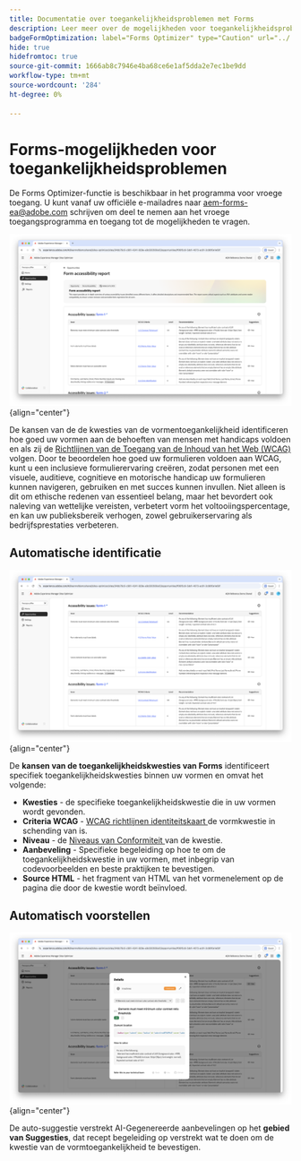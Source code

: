 ```yaml
---
title: Documentatie over toegankelijkheidsproblemen met Forms
description: Leer meer over de mogelijkheden voor toegankelijkheidsproblemen in formulieren en hoe u deze kunt gebruiken om de toegankelijkheid van formulieren en de gebruikerservaring op uw website te verbeteren.
badgeFormOptimization: label="Forms Optimizer" type="Caution" url="../../opportunity-types/form-optimization.md" tooltip="Forms Optimizer"
hide: true
hidefromtoc: true
source-git-commit: 1666ab8c7946e4ba68ce6e1af5dda2e7ec1be9dd
workflow-type: tm+mt
source-wordcount: '284'
ht-degree: 0%

---
```



# Forms-mogelijkheden voor toegankelijkheidsproblemen

<span class="preview"> De Forms Optimizer-functie is beschikbaar in het programma voor vroege toegang. U kunt vanaf uw officiële e-mailadres naar aem-forms-ea@adobe.com schrijven om deel te nemen aan het vroege toegangsprogramma en toegang tot de mogelijkheden te vragen. </span>

![ de kansen van de de toegankelijkheidskwesties van Forms ](./assets/forms-accessibility-issues/hero.png){align="center"}

De kansen van de de kwesties van de vormentoegankelijkheid identificeren hoe goed uw vormen aan de behoeften van mensen met handicaps voldoen en als zij de [ Richtlijnen van de Toegang van de Inhoud van het Web (WCAG) ](https://www.w3.org/TR/WCAG21/) volgen. Door te beoordelen hoe goed uw formulieren voldoen aan WCAG, kunt u een inclusieve formulierervaring creëren, zodat personen met een visuele, auditieve, cognitieve en motorische handicap uw formulieren kunnen navigeren, gebruiken en met succes kunnen invullen. Niet alleen is dit om ethische redenen van essentieel belang, maar het bevordert ook naleving van wettelijke vereisten, verbetert vorm het voltooiingspercentage, en kan uw publieksbereik verhogen, zowel gebruikerservaring als bedrijfsprestaties verbeteren.

## Automatische identificatie

![ auto-identificeer de kwesties van de vormtoegankelijkheid ](./assets/forms-accessibility-issues/auto-identify.png){align="center"}

De **kansen van de toegankelijkheidskwesties van Forms** identificeert specifiek toegankelijkheidskwesties binnen uw vormen en omvat het volgende:

* **Kwesties** - de specifieke toegankelijkheidskwestie die in uw vormen wordt gevonden.
* **Criteria WCAG** - [ WCAG richtlijnen identiteitskaart ](https://www.w3.org/TR/WCAG21/) de vormkwestie in schending van is.
* **Niveau** - de [ Niveaus van Conformiteit ](https://www.w3.org/WAI/WCAG21/Understanding/conformance#levels) van de kwestie.
* **Aanbeveling** - Specifieke begeleiding op hoe te om de toegankelijkheidskwestie in uw vormen, met inbegrip van codevoorbeelden en beste praktijken te bevestigen.
* **Source HTML** - het fragment van HTML van het vormenelement op de pagina die door de kwestie wordt beïnvloed.

## Automatisch voorstellen

![ automatisch-stelt de kwesties van de vormtoegankelijkheid voor ](./assets/forms-accessibility-issues/auto-suggest.png){align="center"}

De auto-suggestie verstrekt AI-Gegenereerde aanbevelingen op het **gebied van Suggesties**, dat recept begeleiding op verstrekt wat te doen om de kwestie van de vormtoegankelijkheid te bevestigen.

<!-- 

## Auto-optimize

[!BADGE Ultimate]{type=Positive tooltip="Ultimate"}

![Auto-optimize forms accessibility issues](./assets/accessibility-issues/auto-optimize.png){align="center"}

Sites Optimizer Ultimate adds the ability to deploy auto-optimization for the form accessibility issues found.

>[!BEGINTABS]

>[!TAB Deploy optimization]

{{auto-optimize-deploy-optimization-slack}}

>[!TAB Request approval]

{{auto-optimize-request-approval}}

>[!ENDTABS]
-->

